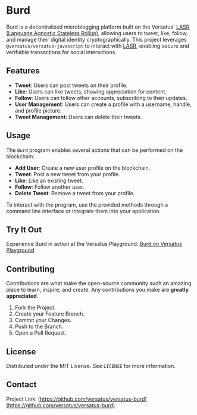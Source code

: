 # Burd

Burd is a decentralized microblogging platform built on the Versatus' [LASR (Language Agnostic Stateless Rollup)](https://versatus.io/blog/introducing-versatus-lasr-the-worlds-first-stateless-rolllup), allowing users to tweet, like, follow, and manage their digital identity cryptographically. This project leverages `@versatus/versatus-javascript` to interact with [LASR](https://versatus.io/blog/introducing-versatus-lasr-the-worlds-first-stateless-rolllup), enabling secure and verifiable transactions for social interactions.

## Features

- **Tweet**: Users can post tweets on their profile.
- **Like**: Users can like tweets, showing appreciation for content.
- **Follow**: Users can follow other accounts, subscribing to their updates.
- **User Management**: Users can create a profile with a username, handle, and profile picture.
- **Tweet Management**: Users can delete their tweets.

## Usage

The `Burd` program enables several actions that can be performed on the blockchain:

- **Add User**: Create a new user profile on the blockchain.
- **Tweet**: Post a new tweet from your profile.
- **Like**: Like an existing tweet.
- **Follow**: Follow another user.
- **Delete Tweet**: Remove a tweet from your profile.

To interact with the program, use the provided methods through a command line interface or integrate them into your application.

## Try It Out

Experience Burd in action at the Versatus Playground: [Burd on Versatus Playground](https://playground.versatus.io/apps/burd)

## Contributing

Contributions are what make the open-source community such an amazing place to learn, inspire, and create. Any contributions you make are **greatly appreciated**.

1. Fork the Project.
2. Create your Feature Branch.
3. Commit your Changes.
4. Push to the Branch.
5. Open a Pull Request.

## License

Distributed under the MIT License. See `LICENSE` for more information.

## Contact

Project Link: [https://github.com/versatus/versatus-burd](https://github.com/versatus/versatus-burd)
